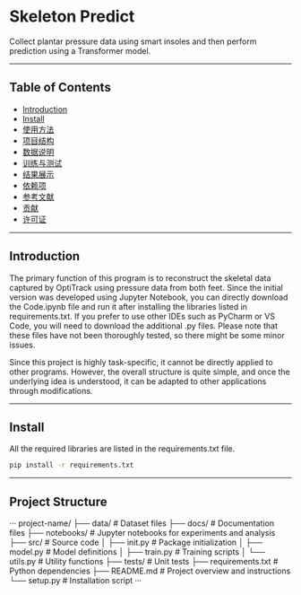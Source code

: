 # Skeleton Predict

Collect plantar pressure data using smart insoles and then perform prediction using a Transformer model.

---

## Table of Contents

- [Introduction](#Introduction)
- [Install](#Intall)
- [使用方法](#使用方法)
- [项目结构](#项目结构)
- [数据说明](#数据说明)
- [训练与测试](#训练与测试)
- [结果展示](#结果展示)
- [依赖项](#依赖项)
- [参考文献](#参考文献)
- [贡献](#贡献)
- [许可证](#许可证)

---

## Introduction

The primary function of this program is to reconstruct the skeletal data captured by OptiTrack using pressure data from both feet. Since the initial version was developed using Jupyter Notebook, you can directly download the Code.ipynb file and run it after installing the libraries listed in requirements.txt. If you prefer to use other IDEs such as PyCharm or VS Code, you will need to download the additional .py files. Please note that these files have not been thoroughly tested, so there might be some minor issues.

Since this project is highly task-specific, it cannot be directly applied to other programs. However, the overall structure is quite simple, and once the underlying idea is understood, it can be adapted to other applications through modifications.

---

## Install

All the required libraries are listed in the requirements.txt file.
```bash
pip install -r requirements.txt

```

---

## Project Structure

···
project-name/
├── data/ # Dataset files
├── docs/ # Documentation files
├── notebooks/ # Jupyter notebooks for experiments and analysis
├── src/ # Source code
│ ├── init.py # Package initialization
│ ├── model.py # Model definitions
│ ├── train.py # Training scripts
│ └── utils.py # Utility functions
├── tests/ # Unit tests
├── requirements.txt # Python dependencies
├── README.md # Project overview and instructions
└── setup.py # Installation script
···
